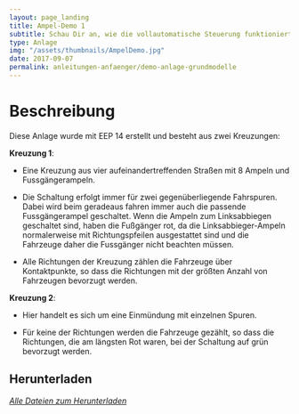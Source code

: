 ```yaml
---
layout: page_landing
title: Ampel-Demo 1
subtitle: Schau Dir an, wie die vollautomatische Steuerung funktioniert. Diese Anlage wurde ausschließlich mit Grundmodellen aus EEP&nbsp;14 erstellt.
type: Anlage
img: "/assets/thumbnails/AmpelDemo.jpg"
date: 2017-09-07
permalink: anleitungen-anfaenger/demo-anlage-grundmodelle
---
```


# Beschreibung

Diese Anlage wurde mit EEP 14 erstellt und besteht aus zwei Kreuzungen:

__Kreuzung 1__:

* Eine Kreuzung aus vier aufeinandertreffenden Straßen mit 8 Ampeln und Fussgängerampeln.

* Die Schaltung erfolgt immer für zwei gegenüberliegende Fahrspuren.
Dabei wird beim geradeaus fahren immer auch die passende Fussgängerampel geschaltet.
Wenn die Ampeln zum Linksabbiegen geschaltet sind, haben die Fußgänger rot, da die Linksabbieger-Ampeln normalerweise mit Richtungspfeilen ausgestattet sind und die Fahrzeuge daher die Fussgänger nicht beachten müssen.

* Alle Richtungen der Kreuzung zählen die Fahrzeuge über Kontaktpunkte, so dass die Richtungen mit der größten Anzahl von Fahrzeugen bevorzugt werden.

__Kreuzung 2__:

* Hier handelt es sich um eine Einmündung mit einzelnen Spuren.

* Für keine der Richtungen werden die Fahrzeuge gezählt, so dass die Richtungen, die am längsten Rot waren, bei der Schaltung auf grün bevorzugt werden.

## Herunterladen

_[Alle Dateien zum Herunterladen](https://github.com/Andreas-Kreuz/ak-lua-bibliothek-fuer-eep/releases)_
